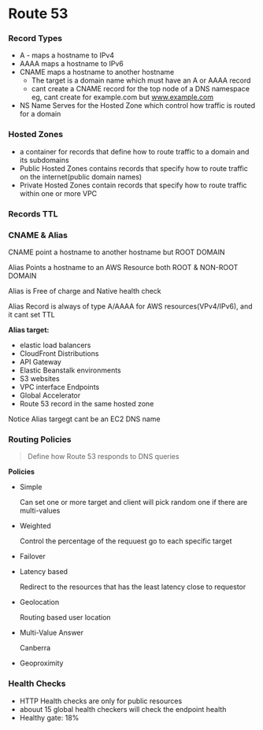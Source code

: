 # Route 53

### Record Types

- A - maps a hostname to IPv4
- AAAA maps a hostname to IPv6
- CNAME maps a hostname to another hostname
  - The target is a domain name which must have an A or AAAA record
  - cant create a CNAME record for the top node of a DNS namespace eg, cant create for example.com but www.example.com
- NS Name Serves for the Hosted Zone which control how traffic is routed for a domain



### Hosted Zones

- a container for records that define how to route traffic to a domain and its subdomains
- Public Hosted Zones contains records that specify how to route traffic on the internet(public domain names)
- Private Hosted Zones contain records that specify how to route traffic within one or more VPC



### Records TTL



### CNAME & Alias

CNAME point a hostname to another hostname but ROOT DOMAIN

Alias Points a hostname to an AWS Resource both ROOT & NON-ROOT DOMAIN

Alias is Free of charge and Native health check

Alias Record is always of type A/AAAA for AWS resources(VPv4/IPv6), and it cant set TTL



**Alias target:**

- elastic load balancers
- CloudFront Distributions
- API Gateway
- Elastic Beanstalk environments
- S3 websites
- VPC interface Endpoints
- Global Accelerator
- Route 53 record in the same hosted zone



Notice Alias targegt cant be an EC2 DNS name



### Routing Policies

> Define how Route 53 responds to DNS queries

**Policies**

- Simple

  Can set one or more target and client will pick random one if there are multi-values

- Weighted

  Control the percentage of the requuest go to each specific target

- Failover

- Latency based

  Redirect to the resources that has the least latency close to requestor

- Geolocation

  Routing based user location

- Multi-Value Answer

  Canberra

- Geoproximity



### Health Checks

- HTTP Health checks are only for public resources
- abouut 15 global health checkers will check the endpoint health
- Healthy gate: 18%





